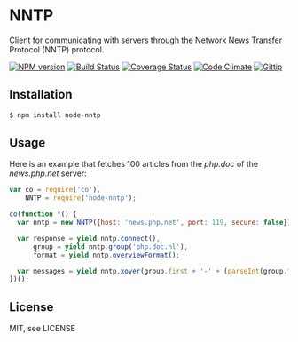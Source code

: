 # NNTP

Client for communicating with servers through the Network News Transfer Protocol (NNTP) protocol.

[![NPM version](http://img.shields.io/npm/v/node-nntp.svg?style=flat)](https://www.npmjs.org/package/node-nntp)
[![Build Status](http://img.shields.io/travis/RobinvdVleuten/node-nntp.svg?style=flat)](https://travis-ci.org/RobinvdVleuten/node-nntp)
[![Coverage Status](http://img.shields.io/coveralls/RobinvdVleuten/node-nntp.svg?style=flat)](https://coveralls.io/r/RobinvdVleuten/node-nntp)
[![Code Climate](http://img.shields.io/codeclimate/github/RobinvdVleuten/node-nntp.svg?style=flat)](https://codeclimate.com/github/RobinvdVleuten/node-nntp)
[![Gittip](http://img.shields.io/gittip/RobinvdVleuten.svg?style=flat)](https://www.gittip.com/RobinvdVleuten/)

## Installation

```bash
$ npm install node-nntp
```

## Usage

Here is an example that fetches 100 articles from the _php.doc_ of the _news.php.net_ server:

```javascript
var co = require('co'),
    NNTP = require('node-nntp');

co(function *() {
  var nntp = new NNTP({host: 'news.php.net', port: 119, secure: false});

  var response = yield nntp.connect(),
      group = yield nntp.group('php.doc.nl'),
      format = yield nntp.overviewFormat();

  var messages = yield nntp.xover(group.first + '-' + (parseInt(group.first, 10) + 100), format);
})();
```

## License

MIT, see LICENSE
